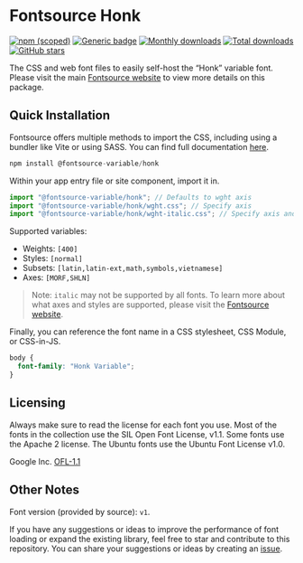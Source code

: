 # Fontsource Honk

[![npm (scoped)](https://img.shields.io/npm/v/@fontsource-variable/honk?color=brightgreen)](https://www.npmjs.com/package/@fontsource-variable/honk) [![Generic badge](https://img.shields.io/badge/fontsource-passing-brightgreen)](https://github.com/fontsource/fontsource) [![Monthly downloads](https://badgen.net/npm/dm/@fontsource-variable/honk)](https://github.com/fontsource/fontsource) [![Total downloads](https://badgen.net/npm/dt/@fontsource-variable/honk)](https://github.com/fontsource/fontsource) [![GitHub stars](https://img.shields.io/github/stars/fontsource/fontsource.svg?style=social&label=Star)](https://github.com/fontsource/fontsource/stargazers)

The CSS and web font files to easily self-host the “Honk” variable font. Please visit the main [Fontsource website](https://fontsource.org/fonts/honk) to view more details on this package.

## Quick Installation

Fontsource offers multiple methods to import the CSS, including using a bundler like Vite or using SASS. You can find full documentation [here](https://fontsource.org/docs/getting-started/introduction).

```javascript
npm install @fontsource-variable/honk
```

Within your app entry file or site component, import it in.

```javascript
import "@fontsource-variable/honk"; // Defaults to wght axis
import "@fontsource-variable/honk/wght.css"; // Specify axis
import "@fontsource-variable/honk/wght-italic.css"; // Specify axis and style
```

Supported variables:
- Weights: `[400]`
- Styles: `[normal]`
- Subsets: `[latin,latin-ext,math,symbols,vietnamese]`
- Axes: `[MORF,SHLN]`

> Note: `italic` may not be supported by all fonts. To learn more about what axes and styles are supported, please visit the [Fontsource website](https://fontsource.org/fonts/honk).

Finally, you can reference the font name in a CSS stylesheet, CSS Module, or CSS-in-JS.

```css
body {
  font-family: "Honk Variable";
}
```

## Licensing
Always make sure to read the license for each font you use. Most of the fonts in the collection use the SIL Open Font License, v1.1. Some fonts use the Apache 2 license. The Ubuntu fonts use the Ubuntu Font License v1.0.

Google Inc.
[OFL-1.1](http://scripts.sil.org/OFL)

## Other Notes
Font version (provided by source): `v1`.

If you have any suggestions or ideas to improve the performance of font loading or expand the existing library, feel free to star and contribute to this repository. You can share your suggestions or ideas by creating an [issue](https://github.com/fontsource/fontsource/issues).